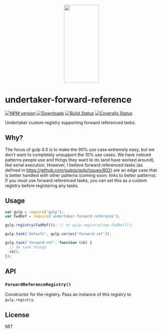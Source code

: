 <p align="center">
  <a href="http://gulpjs.com">
    <img height="257" width="114" src="https://raw.githubusercontent.com/gulpjs/artwork/master/gulp-2x.png">
  </a>
</p>

# undertaker-forward-reference

[![NPM version][npm-image]][npm-url] [![Downloads][downloads-image]][npm-url] [![Build Status][ci-image]][ci-url] [![Coveralls Status][coveralls-image]][coveralls-url]

Undertaker custom registry supporting forward referenced tasks.

## Why?

The focus of gulp 4.0 is to make the 90% use case extremely easy, but we don't want to
completely unsupport the 10% use cases. We have noticed patterns people use and things
they want to do (and have worked around), like serial execution. However, I believe
forward referenced tasks (as defined in https://github.com/gulpjs/gulp/issues/802) are
an edge case that is better handled with other patterns (coming soon: links to better
patterns). If you must use forward referenced tasks, you can set this as a custom
registry before registering any tasks.

## Usage

```js
var gulp = require('gulp');
var FwdRef = require('undertaker-forward-reference');

gulp.registry(FwdRef()); // or gulp.registry(new FwdRef());

gulp.task('default', gulp.series('forward-ref'));

gulp.task('forward-ref', function (cb) {
  // do task things
  cb();
});
```

## API

### `ForwardReferenceRegistry()`

Constructor for the registry. Pass an instance of this registry to `gulp.registry`.

## License

MIT

<!-- prettier-ignore-start -->
[downloads-image]: https://img.shields.io/npm/dm/undertaker-forward-reference.svg?style=flat-square
[npm-url]: https://www.npmjs.com/package/undertaker-forward-reference
[npm-image]: https://img.shields.io/npm/v/undertaker-forward-reference.svg?style=flat-square

[ci-url]: https://github.com/gulpjs/undertaker-forward-reference/actions?query=workflow:dev
[ci-image]: https://img.shields.io/github/actions/workflow/status/gulpjs/undertaker-forward-reference/dev.yml?branch=master&style=flat-square

[coveralls-url]: https://coveralls.io/r/gulpjs/undertaker-forward-reference
[coveralls-image]: https://img.shields.io/coveralls/gulpjs/undertaker-forward-reference/master.svg?style=flat-square
<!-- prettier-ignore-end -->
